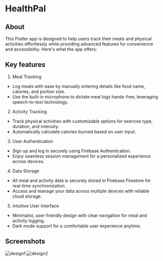 # HealthPal

## About
This Flutter app is designed to help users track their meals and physical activities effortlessly while providing advanced features for convenience and accessibility. Here's what the app offers:
## Key features
1. Meal Tracking
- Log meals with ease by manually entering details like food name, calories, and portion size.
- Use the built-in microphone to dictate meal logs hands-free, leveraging speech-to-text technology.

2. Activity Tracking
- Track physical activities with customizable options for exercise type, duration, and intensity.
- Automatically calculate calories burned based on user input.

3. User Authentication
- Sign up and log in securely using Firebase Authentication.
- Enjoy seamless session management for a personalized experience across devices.

4. Data Storage
- All meal and activity data is securely stored in Firebase Firestore for real-time synchronization.
- Access and manage your data across multiple devices with reliable cloud storage.
  
5. Intuitive User Interface
- Minimalist, user-friendly design with clear navigation for meal and activity logging.
- Dark mode support for a comfortable user experience anytime.
  
## Screenshots

![design1](https://github.com/user-attachments/assets/7709763e-4240-411a-852c-bbd1e59b1235)
![design2](https://github.com/user-attachments/assets/73898f99-ac6b-40fe-a03e-6d33217671da)
